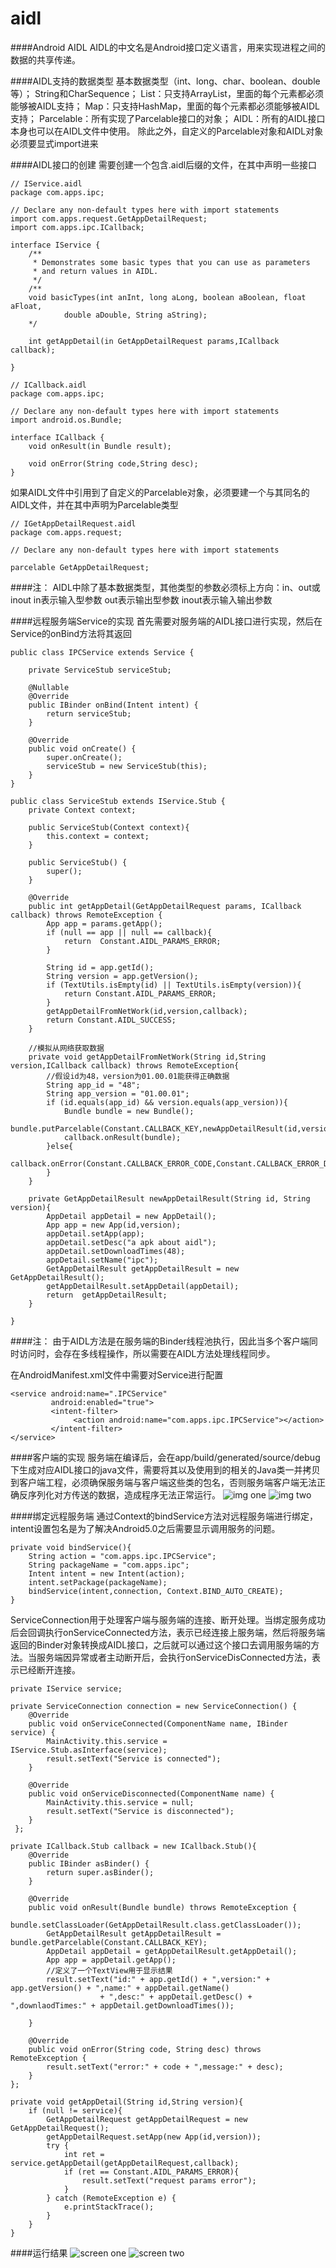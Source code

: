 # aidl
####Android AIDL
AIDL的中文名是Android接口定义语言，用来实现进程之间的数据的共享传递。
 
####AIDL支持的数据类型
基本数据类型（int、long、char、boolean、double等）；
String和CharSequence；
List：只支持ArrayList，里面的每个元素都必须能够被AIDL支持；
Map：只支持HashMap，里面的每个元素都必须能够被AIDL支持；
Parcelable：所有实现了Parcelable接口的对象；
AIDL：所有的AIDL接口本身也可以在AIDL文件中使用。
除此之外，自定义的Parcelable对象和AIDL对象必须要显式import进来

####AIDL接口的创建
需要创建一个包含.aidl后缀的文件，在其中声明一些接口

```
// IService.aidl
package com.apps.ipc;

// Declare any non-default types here with import statements
import com.apps.request.GetAppDetailRequest;
import com.apps.ipc.ICallback;

interface IService {
    /**
     * Demonstrates some basic types that you can use as parameters
     * and return values in AIDL.
     */
    /**
    void basicTypes(int anInt, long aLong, boolean aBoolean, float aFloat,
            double aDouble, String aString);
    */

    int getAppDetail(in GetAppDetailRequest params,ICallback callback);

}
```

```
// ICallback.aidl
package com.apps.ipc;

// Declare any non-default types here with import statements
import android.os.Bundle;

interface ICallback {
    void onResult(in Bundle result);

    void onError(String code,String desc);
}
```

如果AIDL文件中引用到了自定义的Parcelable对象，必须要建一个与其同名的AIDL文件，并在其中声明为Parcelable类型
```
// IGetAppDetailRequest.aidl
package com.apps.request;

// Declare any non-default types here with import statements

parcelable GetAppDetailRequest;
```

####注：
AIDL中除了基本数据类型，其他类型的参数必须标上方向：in、out或inout
in表示输入型参数
out表示输出型参数
inout表示输入输出参数

####远程服务端Service的实现
首先需要对服务端的AIDL接口进行实现，然后在Service的onBind方法将其返回
```
public class IPCService extends Service {

    private ServiceStub serviceStub;

    @Nullable
    @Override
    public IBinder onBind(Intent intent) {
        return serviceStub;
    }

    @Override
    public void onCreate() {
        super.onCreate();
        serviceStub = new ServiceStub(this);
    }
}
```
```
public class ServiceStub extends IService.Stub {
    private Context context;

    public ServiceStub(Context context){
        this.context = context;
    }

    public ServiceStub() {
        super();
    }

    @Override
    public int getAppDetail(GetAppDetailRequest params, ICallback callback) throws RemoteException {
        App app = params.getApp();
        if (null == app || null == callback){
            return  Constant.AIDL_PARAMS_ERROR;
        }

        String id = app.getId();
        String version = app.getVersion();
        if (TextUtils.isEmpty(id) || TextUtils.isEmpty(version)){
            return Constant.AIDL_PARAMS_ERROR;
        }
        getAppDetailFromNetWork(id,version,callback);
        return Constant.AIDL_SUCCESS;
    }

    //模拟从网络获取数据
    private void getAppDetailFromNetWork(String id,String version,ICallback callback) throws RemoteException{
        //假设id为48，version为01.00.01能获得正确数据
        String app_id = "48";
        String app_version = "01.00.01";
        if (id.equals(app_id) && version.equals(app_version)){
            Bundle bundle = new Bundle();
            bundle.putParcelable(Constant.CALLBACK_KEY,newAppDetailResult(id,version));
            callback.onResult(bundle);
        }else{
            callback.onError(Constant.CALLBACK_ERROR_CODE,Constant.CALLBACK_ERROR_DESC);
        }
    }

    private GetAppDetailResult newAppDetailResult(String id, String version){
        AppDetail appDetail = new AppDetail();
        App app = new App(id,version);
        appDetail.setApp(app);
        appDetail.setDesc("a apk about aidl");
        appDetail.setDownloadTimes(48);
        appDetail.setName("ipc");
        GetAppDetailResult getAppDetailResult = new GetAppDetailResult();
        getAppDetailResult.setAppDetail(appDetail);
        return  getAppDetailResult;
    }

}
```
####注：
由于AIDL方法是在服务端的Binder线程池执行，因此当多个客户端同时访问时，会存在多线程操作，所以需要在AIDL方法处理线程同步。

在AndroidManifest.xml文件中需要对Service进行配置
```
<service android:name=".IPCService"
         android:enabled="true">
         <intent-filter>
              <action android:name="com.apps.ipc.IPCService"></action>
         </intent-filter>
</service>
```

####客户端的实现
服务端在编译后，会在app/build/generated/source/debug下生成对应AIDL接口的java文件，需要将其以及使用到的相关的Java类一并拷贝到客户端工程，必须确保服务端与客户端这些类的包名，否则服务端客户端无法正确反序列化对方传送的数据，造成程序无法正常运行。
![img one](https://github.com/peace710/aidl/blob/master/IPC/img_1.png)
![img two](https://github.com/peace710/aidl/blob/master/IPC/img_2.png)


####绑定远程服务端
通过Context的bindService方法对远程服务端进行绑定，intent设置包名是为了解决Android5.0之后需要显示调用服务的问题。
```
private void bindService(){
    String action = "com.apps.ipc.IPCService";
    String packageName = "com.apps.ipc";
    Intent intent = new Intent(action);
    intent.setPackage(packageName);
    bindService(intent,connection, Context.BIND_AUTO_CREATE);
}
```

ServiceConnection用于处理客户端与服务端的连接、断开处理。当绑定服务成功后会回调执行onServiceConnected方法，表示已经连接上服务端，然后将服务端返回的Binder对象转换成AIDL接口，之后就可以通过这个接口去调用服务端的方法。当服务端因异常或者主动断开后，会执行onServiceDisConnected方法，表示已经断开连接。
```
private IService service;

private ServiceConnection connection = new ServiceConnection() {
    @Override
    public void onServiceConnected(ComponentName name, IBinder service) {
        MainActivity.this.service = IService.Stub.asInterface(service);
        result.setText("Service is connected");
    }

    @Override
	public void onServiceDisconnected(ComponentName name) {
        MainActivity.this.service = null;
        result.setText("Service is disconnected");
    }
 };

private ICallback.Stub callback = new ICallback.Stub(){
    @Override
    public IBinder asBinder() {
        return super.asBinder();
    }

    @Override
    public void onResult(Bundle bundle) throws RemoteException {
        bundle.setClassLoader(GetAppDetailResult.class.getClassLoader());
        GetAppDetailResult getAppDetailResult = bundle.getParcelable(Constant.CALLBACK_KEY);
        AppDetail appDetail = getAppDetailResult.getAppDetail();
        App app = appDetail.getApp();
        //定义了一个TextView用于显示结果
        result.setText("id:" + app.getId() + ",version:" + app.getVersion() + ",name:" + appDetail.getName()
                    + ",desc:" + appDetail.getDesc() + ",downlaodTimes:" + appDetail.getDownloadTimes());

    }

    @Override
    public void onError(String code, String desc) throws RemoteException {
        result.setText("error:" + code + ",message:" + desc);
    }
};

private void getAppDetail(String id,String version){
    if (null != service){
        GetAppDetailRequest getAppDetailRequest = new GetAppDetailRequest();
        getAppDetailRequest.setApp(new App(id,version));
        try {
            int ret = service.getAppDetail(getAppDetailRequest,callback);
            if (ret == Constant.AIDL_PARAMS_ERROR){
                result.setText("request params error");
            }
        } catch (RemoteException e) {
            e.printStackTrace();
        }
    }
}
```
####运行结果
![screen one](https://github.com/peace710/aidl/blob/master/IPC/image1.png)
![screen two](https://github.com/peace710/aidl/blob/master/IPC/image2.png)
